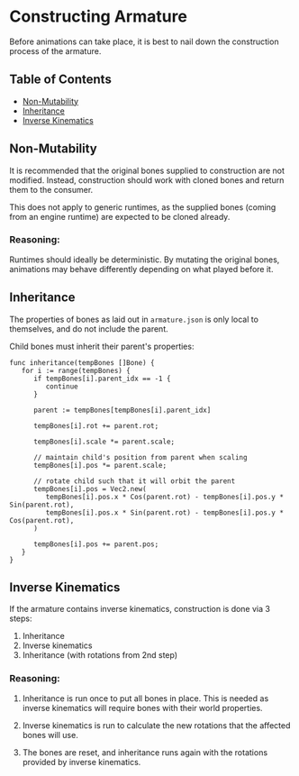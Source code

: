 # Constructing Armature

Before animations can take place, it is best to nail down the construction
process of the armature.

## Table of Contents

- [Non-Mutability](#non-mutability)
- [Inheritance](#inheritance)
- [Inverse Kinematics](#inverse-kinematics)

## Non-Mutability

It is recommended that the original bones supplied to construction are not
modified. Instead, construction should work with cloned bones and return them to
the consumer.

This does not apply to generic runtimes, as the supplied bones (coming from an
engine runtime) are expected to be cloned already.

### Reasoning:

Runtimes should ideally be deterministic. By mutating the original bones,
animations may behave differently depending on what played before it.

## Inheritance

The properties of bones as laid out in `armature.json` is only local to
themselves, and do not include the parent.

Child bones must inherit their parent's properties:

```golang
func inheritance(tempBones []Bone) {
   for i := range(tempBones) {
      if tempBones[i].parent_idx == -1 {
         continue
      }

      parent := tempBones[tempBones[i].parent_idx]

      tempBones[i].rot += parent.rot;

      tempBones[i].scale *= parent.scale;

      // maintain child's position from parent when scaling
      tempBones[i].pos *= parent.scale;

      // rotate child such that it will orbit the parent
      tempBones[i].pos = Vec2.new(
         tempBones[i].pos.x * Cos(parent.rot) - tempBones[i].pos.y * Sin(parent.rot),
         tempBones[i].pos.x * Sin(parent.rot) - tempBones[i].pos.y * Cos(parent.rot),
      )

      tempBones[i].pos += parent.pos;
   }
}
```

## Inverse Kinematics

If the armature contains inverse kinematics, construction is done via 3 steps:

1. Inheritance
2. Inverse kinematics
3. Inheritance (with rotations from 2nd step)

### Reasoning:

1. Inheritance is run once to put all bones in place. This is needed as inverse
   kinematics will require bones with their world properties.

2. Inverse kinematics is run to calculate the new rotations that the affected
   bones will use.

3. The bones are reset, and inheritance runs again with the rotations provided
   by inverse kinematics.
